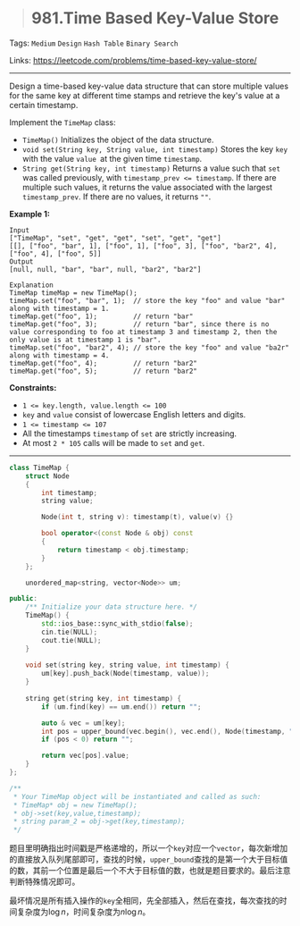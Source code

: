 > # 981.Time Based Key-Value Store

Tags: `Medium` `Design` `Hash Table` `Binary Search`

Links: https://leetcode.com/problems/time-based-key-value-store/

------

Design a time-based key-value data structure that can store multiple values for the same key at different time stamps and retrieve the key's value at a certain timestamp.

Implement the `TimeMap` class:

- `TimeMap()` Initializes the object of the data structure.
- `void set(String key, String value, int timestamp)` Stores the key `key` with the value `value `at the given time `timestamp`.
- `String get(String key, int timestamp)` Returns a value such that `set` was called previously, with `timestamp_prev <= timestamp`. If there are multiple such values, it returns the value associated with the largest `timestamp_prev`. If there are no values, it returns `""`.

**Example 1:**

```
Input
["TimeMap", "set", "get", "get", "set", "get", "get"]
[[], ["foo", "bar", 1], ["foo", 1], ["foo", 3], ["foo", "bar2", 4], ["foo", 4], ["foo", 5]]
Output
[null, null, "bar", "bar", null, "bar2", "bar2"]

Explanation
TimeMap timeMap = new TimeMap();
timeMap.set("foo", "bar", 1);  // store the key "foo" and value "bar" along with timestamp = 1.
timeMap.get("foo", 1);         // return "bar"
timeMap.get("foo", 3);         // return "bar", since there is no value corresponding to foo at timestamp 3 and timestamp 2, then the only value is at timestamp 1 is "bar".
timeMap.set("foo", "bar2", 4); // store the key "foo" and value "ba2r" along with timestamp = 4.
timeMap.get("foo", 4);         // return "bar2"
timeMap.get("foo", 5);         // return "bar2"
```

**Constraints:**

- `1 <= key.length, value.length <= 100`
- `key` and `value` consist of lowercase English letters and digits.
- `1 <= timestamp <= 107`
- All the timestamps `timestamp` of `set` are strictly increasing.
- At most `2 * 105` calls will be made to `set` and `get`.

------

```c++
class TimeMap {
	struct Node
	{
		int timestamp;
		string value;

		Node(int t, string v): timestamp(t), value(v) {}

		bool operator<(const Node & obj) const
		{
			return timestamp < obj.timestamp;
		}
	};

	unordered_map<string, vector<Node>> um;

public:
    /** Initialize your data structure here. */
    TimeMap() {
    	std::ios_base::sync_with_stdio(false);
    	cin.tie(NULL);
    	cout.tie(NULL);
    }
    
    void set(string key, string value, int timestamp) {
    	um[key].push_back(Node(timestamp, value));
    }
    
    string get(string key, int timestamp) {
    	if (um.find(key) == um.end()) return "";

    	auto & vec = um[key];
    	int pos = upper_bound(vec.begin(), vec.end(), Node(timestamp, "")) - vec.begin() - 1;
    	if (pos < 0) return "";

    	return vec[pos].value;
    }
};

/**
 * Your TimeMap object will be instantiated and called as such:
 * TimeMap* obj = new TimeMap();
 * obj->set(key,value,timestamp);
 * string param_2 = obj->get(key,timestamp);
 */
```

题目里明确指出时间戳是严格递增的，所以一个`key`对应一个`vector`，每次新增加的直接放入队列尾部即可，查找的时候，`upper_bound`查找的是第一个大于目标值的数，其前一个位置是最后一个不大于目标值的数，也就是题目要求的。最后注意判断特殊情况即可。

最坏情况是所有插入操作的`key`全相同，先全部插入，然后在查找，每次查找的时间复杂度为$\log{n}$，时间复杂度为$n\log{n}$。













